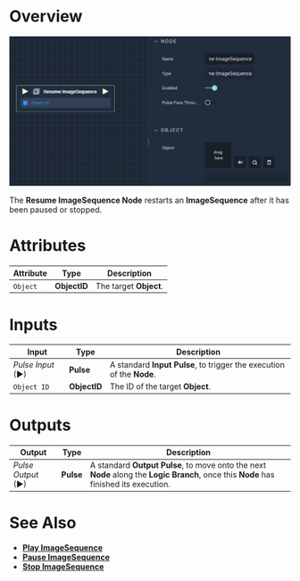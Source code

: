 # Overview

![The Resume ImageSequence Node.](../../../.gitbook/assets/resumeimagesequence.png)

The **Resume ImageSequence Node** restarts an **ImageSequence** after it has been paused or stopped.

# Attributes

|Attribute|Type|Description|
|---|---|---|
|`Object`|**ObjectID**|The target **Object**.|

# Inputs

|Input|Type|Description|
|---|---|---|
|*Pulse Input* (►)|**Pulse**|A standard **Input Pulse**, to trigger the execution of the **Node**.|
|`Object ID`|**ObjectID**|The ID of the target **Object**.|

# Outputs

|Output|Type|Description|
|---|---|---|
|*Pulse Output* (►)|**Pulse**|A standard **Output Pulse**, to move onto the next **Node** along the **Logic Branch**, once this **Node** has finished its execution.|

# See Also

* [**Play ImageSequence**](playimagesequence.md)
* [**Pause ImageSequence**](pauseimagesequence.md)
* [**Stop ImageSequence**](stopimagesequence.md)
